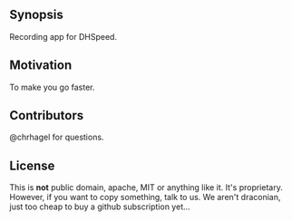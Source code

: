 ## Synopsis

Recording app for DHSpeed.

## Motivation

To make you go faster.

## Contributors

@chrhagel for questions. 

## License

This is **not** public domain, apache, MIT or anything like it. It's proprietary. However, if you want to copy something, talk to us. We aren't draconian, just too cheap to buy a github subscription yet... 